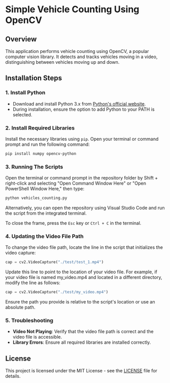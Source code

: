 # Simple Vehicle Counting Using OpenCV

## Overview
This application performs vehicle counting using OpenCV, a popular computer vision library. It detects and tracks vehicles moving in a video, distinguishing between vehicles moving up and down.

## Installation Steps

### 1. Install Python
- Download and install Python 3.x from [Python's official website](https://www.python.org/downloads/).
- During installation, ensure the option to add Python to your PATH is selected.

### 2. Install Required Libraries
Install the necessary libraries using `pip`. Open your terminal or command prompt and run the following command:

```bash
pip install numpy opencv-python
```

### 3. Running The Scripts 
Open the terminal or command prompt in the repository folder by Shift + right-click and selecting "Open Command Window Here" or "Open PowerShell Window Here," then type:
```bash
python vehicles_counting.py
```
Alternatively, you can open the repository using Visual Studio Code and run the script from the integrated terminal.

To close the frame, press the `Esc` key or `Ctrl + C` in the terminal.

### 4. Updating the Video File Path
To change the video file path, locate the line in the script that initializes the video capture:

```python
cap = cv2.VideoCapture("./test/test_1.mp4")
```
Update this line to point to the location of your video file. For example, if your video file is named my_video.mp4 and located in a different directory, modify the line as follows:

```python
cap = cv2.VideoCapture("./test/my_video.mp4")
```
Ensure the path you provide is relative to the script's location or use an absolute path.

### 5. Troubleshooting

- **Video Not Playing**: Verify that the video file path is correct and the video file is accessible.
- **Library Errors**: Ensure all required libraries are installed correctly.

## License
This project is licensed under the MIT License - see the [LICENSE](LICENSE) file for details.

  
